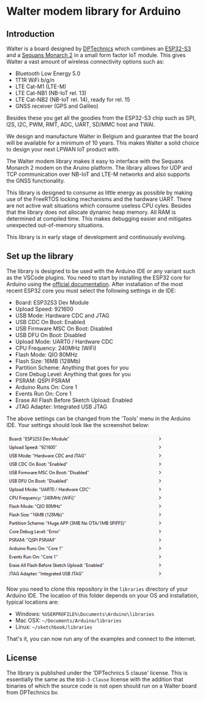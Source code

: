 # Walter modem library for Arduino

## Introduction

Walter is a board designed by [DPTechnics](https://www.dptechnics.com) which 
combines an [ESP32-S3](https://www.espressif.com/en/products/socs/esp32-s3) and
a [Sequans Monarch 2](https://www.sequans.com/products/monarch-2-gm02sp) in a
small form factor IoT module. This gives Walter a vast amount of wireless
connectivity options such as:
- Bluetooth Low Energy 5.0
- 1T1R WiFi b/g/n
- LTE Cat-M1 (LTE-M)
- LTE Cat-NB1 (NB-IoT rel. 13)
- LTE Cat-NB2 (NB-IoT rel. 14), ready for rel. 15
- GNSS receiver (GPS and Galileo)

Besides these you get all the goodies from the ESP32-S3 chip such as  SPI, I2S,
I2C, PWM, RMT, ADC, UART, SD/MMC host and TWAI. 

We design and manufacture Walter in Belgium and guarantee that the board will be
available for a minimum of 10 years. This makes Walter a solid choice to design
your next LPWAN IoT product with.

The Walter modem library makes it easy to interface with the Sequans Monarch 2
modem on the Aruino platform. The library allows for UDP and TCP communication
over NB-IoT and LTE-M networks and also supports the GNSS functionality. 

This library is designed to consume as little energy as possible by making use
of the FreeRTOS locking mechanisms and the hardware UART. There are not active
wait situations which consume useless CPU cyles. Besides that the library
does not allocate dynamic heap memory. All RAM is determined at compiled time.
This makes debugging easier and mitigates unexpected out-of-memory situations.

This library is in early stage of development and continuously evolving.

## Set up the library

The library is designed to be used with the Arduino IDE or any variant such as
the VSCode plugins. You need to start by installing the ESP32 core for Arduino
using the [official documentation](https://docs.espressif.com/projects/arduino-esp32/en/latest/installing.html#installing-using-arduino-ide).
After installation of the most recent ESP32 core you must select the following
settings in de IDE:
 - Board: ESP32S3 Dev Module
 - Upload Speed: 921600
 - USB Mode: Hardware CDC and JTAG
 - USB CDC On Boot: Enabled
 - USB Firmware MSC On Boot: Disabled
 - USB DFU On Boot: Disabled
 - Upload Mode: UART0 / Hardware CDC
 - CPU Frequency: 240MHz (WiFi)
 - Flash Mode: QIO 80MHz
 - Flash Size: 16MB (128Mb)
 - Partition Scheme: Anything that goes for you
 - Core Debug Level: Anything that goes for you
 - PSRAM: QSPI PSRAM
 - Arduino Runs On: Core 1
 - Events Run On: Core 1
 - Erase All Flash Before Sketch Upload: Enabled
 - JTAG Adapter: Integrated USB JTAG

The above settings can be changed from the 'Tools' menu in the Arduino IDE. Your
settings should look like the screenshot below:

![Screenshot of original Arduino IDE settings](orig_ide_settings.png "Original Arduino IDE settings")

Now you need to clone this repository in the `libraries` directory of your 
Arduino IDE. The location of this folder depends on your OS and installation,
typical locations are:
 - Windows: `%USERPROFILE%\Documents\Arduino\libraries`
 - Mac OSX: `~/Documents/Arduino/libraries`
 - Linux: `~/sketchbook/libraries`

That's it, you can now run any of the examples and connect to the internet.

## License

The library is published under the 'DPTechnics 5 clause' license. This is 
essentially the same as the `BSD-3-Clause` license with the addition that
binaries of which the source code is not open should run on a Walter board from
DPTechnics bv.